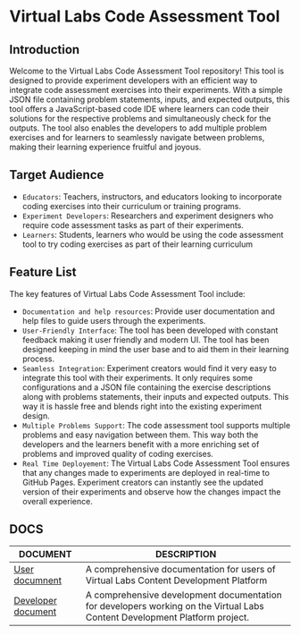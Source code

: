 # Virtual Labs Code Assessment Tool

## Introduction

Welcome to the Virtual Labs Code Assessment Tool repository! This tool is designed to provide experiment developers with an efficient way to integrate code assessment exercises into their experiments. With a simple JSON file containing problem statements, inputs, and expected outputs, this tool offers a JavaScript-based code IDE where learners can code their solutions for the respective problems and simultaneously check for the outputs. The tool also enables the developers to add multiple problem exercises and for learners to seamlessly navigate between problems, making their learning experience fruitful and joyous.

## Target Audience

- `Educators`: Teachers, instructors, and educators looking to incorporate coding exercises into their curriculum or training programs.
- `Experiment Developers`: Researchers and experiment designers who require code assessment tasks as part of their experiments.
- `Learners`: Students, learners who would be using the code assessment tool to try coding exercises as part of their learning curriculum

## Feature List

The key features of Virtual Labs Code Assessment Tool include:

- `Documentation and help resources`: Provide user documentation and help files to guide users through the experiments.
- `User-Friendly Interface`: The tool has been developed with constant feedback making it user friendly and modern UI. The tool has been designed keeping in mind the user base and to aid them in their learning process.
- `Seamless Integration`: Experiment creators would find it very easy to integrate this tool with their experiments. It only requires some configurations and a JSON file containing the exercise descriptions along with problems statements, their inputs and expected outputs. This way it is hassle free and blends right into the existing experiment design.
- `Multiple Problems Support`: The code assessment tool supports multiple problems and easy navigation between them. This way both the developers and the learners benefit with a more enriching set of problems and improved quality of coding exercises.
- `Real Time Deployement`: The Virtual Labs Code Assessment Tool ensures that any changes made to experiments are deployed in real-time to GitHub Pages. Experiment creators can instantly see the updated version of their experiments and observe how the changes impact the overall experience.


## DOCS

| DOCUMENT                                      | DESCRIPTION                                                                                       |
| --------------------------------------------- | ------------------------------------------------------------------------------------------------- |
| [User documnent](./docs/user-doc.md)          | A comprehensive documentation for users of Virtual Labs Content Development Platform                                       |
| [Developer document](./docs/developer-doc.md) | A comprehensive development documentation for developers working on the Virtual Labs Content Development Platform project. |
